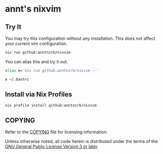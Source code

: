 # annt's nixvim

## Try It

You may try this configuration without any installation. This does not affect
your current vim configuration.

```sh
nix run github:anntnzrb/nixvim
```

You can alias this and try it out.

```sh
alias e='nix run github:anntnzrb/nixvim --'
```

```sh
e ~/.bashrc
```

## Install via Nix Profiles

```
nix profile install github:anntnzrb/nixvim
```

## COPYING

Refer to the [COPYING](./COPYING) file for licensing information.

Unless otherwise noted, all code herein is distributed under the terms of the
[GNU General Public License Version 3 or later](https://www.gnu.org/licenses/gpl-3.0.en.html).


